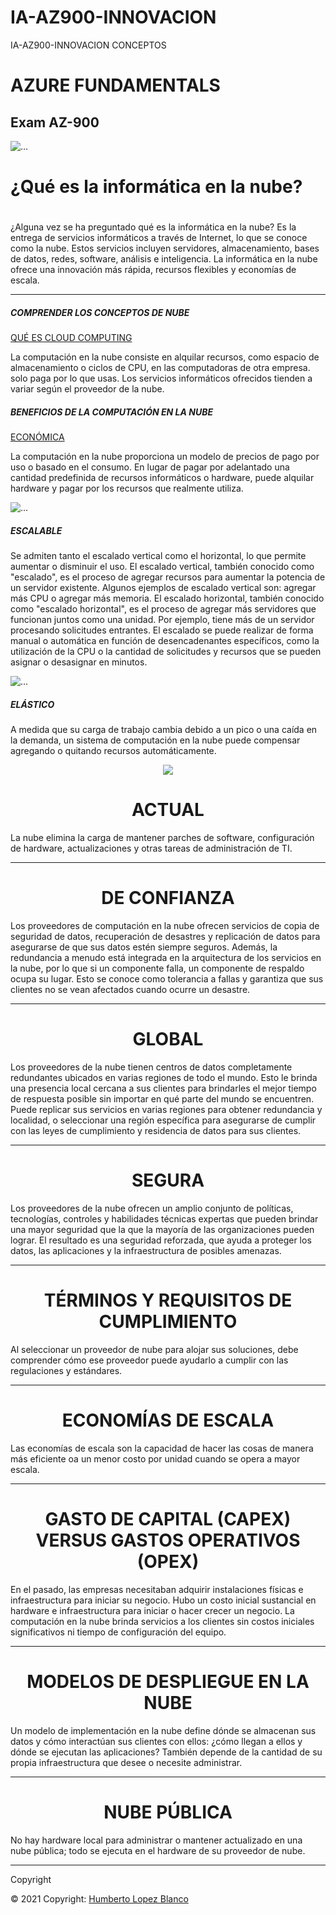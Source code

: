 # IA-AZ900-INNOVACION
IA-AZ900-INNOVACION CONCEPTOS


<h1>AZURE FUNDAMENTALS</h1>

<h2>Exam AZ-900</h2>


<img src="https://tecnasau.tecnasa.com/wp-content/uploads/2020/04/AI-900T00-Microsoft-Azure-Fundamentos-de-IA.jpg" class="card-img-top" alt="...">

<h1>¿Qué es la informática en la nube?</h1>

<center><h1 class="display-4"></h1></center>
  <p class="lead">¿Alguna vez se ha preguntado qué es la informática en la nube? Es la entrega de servicios informáticos a través de Internet, lo que se conoce como la nube. Estos servicios incluyen servidores, almacenamiento, bases de datos, redes, software, análisis e inteligencia. La informática en la nube ofrece una innovación más rápida, recursos flexibles y economías de escala.</p>
  <hr class="my-4">
  
<div class="card-body">
      <h5 class="card-title">COMPRENDER LOS CONCEPTOS DE NUBE </h5>
      <a class="btn btn-primary" href="#">QUÉ ES CLOUD COMPUTING </a>
      <p class="card-text">La computación en la nube consiste en alquilar recursos, como espacio de almacenamiento o ciclos de CPU, en las computadoras de otra empresa. solo paga por lo que usas. Los servicios informáticos ofrecidos tienden a variar según el proveedor de la nube.</p>
      <p class="card-text"><small class="text-muted"></small></p>
    </div>
      
<div class="card-body">
      <h5 class="card-title">BENEFICIOS DE LA COMPUTACIÓN EN LA NUBE</h5>
      <a class="btn btn-primary" href="#">ECONÓMICA</a>
      <p class="card-text">La computación en la nube proporciona un modelo de precios de pago por uso o basado en el consumo. En lugar de pagar por adelantado una cantidad predefinida de recursos informáticos o hardware, puede alquilar hardware y pagar por los recursos que realmente utiliza.</p>
      <p class="card-text"><small class="text-muted"></small></p>
    </div>
    
    
  <div class="row">
  <div class="card-deck">
  <div class="card">
    <img src="https://encrypted-tbn0.gstatic.com/images?q=tbn:ANd9GcSC_bcbion301tjaL5QBl6B7Vz9wPWQ1TEIkQ&usqp=CAU" class="card-img-top" alt="...">
    <div class="card-body">
      <h5 class="card-title">ESCALABLE</h5>
      <a class="btn btn-primary" href="#"></a>
      <p class="card-text">Se admiten tanto el escalado vertical como el horizontal, lo que permite aumentar o disminuir el uso.
El escalado vertical, también conocido como "escalado", es el proceso de agregar recursos para aumentar la potencia de un servidor existente. Algunos ejemplos de escalado vertical son: agregar más CPU o agregar más memoria.
El escalado horizontal, también conocido como "escalado horizontal", es el proceso de agregar más servidores que funcionan juntos como una unidad. Por ejemplo, tiene más de un servidor procesando solicitudes entrantes.
El escalado se puede realizar de forma manual o automática en función de desencadenantes específicos, como la utilización de la CPU o la cantidad de solicitudes y recursos que se pueden asignar o desasignar en minutos.</p>
      <p class="card-text"><small class="text-muted"></small></p>
    </div>
        
        
  <div class="card">
    <img src="https://docs.microsoft.com/es-es/learn/achievements/az-900-describe-cloud-concepts.svg" class="card-img-top" alt="...">
    <div class="card-body">
      <h5 class="card-title">ELÁSTICO</h5>
      <a class="btn btn-primary" href="#"></a>
      <p class="card-text">A medida que su carga de trabajo cambia debido a un pico o una caída en la demanda, un sistema de computación en la nube puede compensar agregando o quitando recursos automáticamente.</p>
      <p class="card-text"><small class="text-muted"></small></p>
    </div>
  </div>
  
  
  <div>
     <div class="jumbotron">
      <center><img src="https://scholarsark.com/wp-content/uploads/2021/03/6270-az-900-microsoft-azure-fundamentals-exam-preparation-806x440.jpg"></center>
  <center><h1 class="display-4">ACTUAL</h1></center>
  <p class="lead">La nube elimina la carga de mantener parches de software, configuración de hardware, actualizaciones y otras tareas de administración de TI.</p>
  <hr class="my-4">
  
  
  <center><h1 class="display-4">DE CONFIANZA</h1></center>
  <p class="lead">Los proveedores de computación en la nube ofrecen servicios de copia de seguridad de datos, recuperación de desastres y replicación de datos para asegurarse de que sus datos estén siempre seguros. Además, la redundancia a menudo está integrada en la arquitectura de los servicios en la nube, por lo que si un componente falla, un componente de respaldo ocupa su lugar. Esto se conoce como tolerancia a fallas y garantiza que sus clientes no se vean afectados cuando ocurre un desastre.</p>
  <hr class="my-4">
  
  <center><h1 class="display-4">GLOBAL</h1></center>
  <p class="lead">Los proveedores de la nube tienen centros de datos completamente redundantes ubicados en varias regiones de todo el mundo. Esto le brinda una presencia local cercana a sus clientes para brindarles el mejor tiempo de respuesta posible sin importar en qué parte del mundo se encuentren.
Puede replicar sus servicios en varias regiones para obtener redundancia y localidad, o seleccionar una región específica para asegurarse de cumplir con las leyes de cumplimiento y residencia de datos para sus clientes.</p>
  <hr class="my-4">
  
  <center><h1 class="display-4">SEGURA</h1></center>
  <p class="lead">Los proveedores de la nube ofrecen un amplio conjunto de políticas, tecnologías, controles y habilidades técnicas expertas que pueden brindar una mayor seguridad que la que la mayoría de las organizaciones pueden lograr. El resultado es una seguridad reforzada, que ayuda a proteger los datos, las aplicaciones y la infraestructura de posibles amenazas.</p>
  <hr class="my-4">
  
  <center><h1 class="display-4">TÉRMINOS Y REQUISITOS DE CUMPLIMIENTO</h1></center>
  <p class="lead">Al seleccionar un proveedor de nube para alojar sus soluciones, debe comprender cómo ese proveedor puede ayudarlo a cumplir con las regulaciones y estándares.</p>
  <hr class="my-4">
  
  <center><h1 class="display-4">ECONOMÍAS DE ESCALA</h1></center>
  <p class="lead">Las economías de escala son la capacidad de hacer las cosas de manera más eficiente oa un menor costo por unidad cuando se opera a mayor escala.</p>
  <hr class="my-4">
  
  <center><h1 class="display-4">GASTO DE CAPITAL (CAPEX) VERSUS GASTOS OPERATIVOS (OPEX)</h1></center>
  <p class="lead">En el pasado, las empresas necesitaban adquirir instalaciones físicas e infraestructura para iniciar su negocio. Hubo un costo inicial sustancial en hardware e infraestructura para iniciar o hacer crecer un negocio. La computación en la nube brinda servicios a los clientes sin costos iniciales significativos ni tiempo de configuración del equipo.</p>
  <hr class="my-4">
  
  <center><h1 class="display-4">MODELOS DE DESPLIEGUE EN LA NUBE</h1></center>
  <p class="lead">Un modelo de implementación en la nube define dónde se almacenan sus datos y cómo interactúan sus clientes con ellos: ¿cómo llegan a ellos y dónde se ejecutan las aplicaciones? También depende de la cantidad de su propia infraestructura que desee o necesite administrar.</p>
  <hr class="my-4">

<center><h1 class="display-4">NUBE PÚBLICA</h1></center>
  <p class="lead">No hay hardware local para administrar o mantener actualizado en una nube pública; todo se ejecuta en el hardware de su proveedor de nube.</p>
  <hr class="my-4">
  
 Copyright
    <div class="footer-copyright text-center py-3">© 2021 Copyright:
      <a href=""> Humberto Lopez Blanco</a>
  
</div>
   </div>
  
  
        
        
        
        
        
